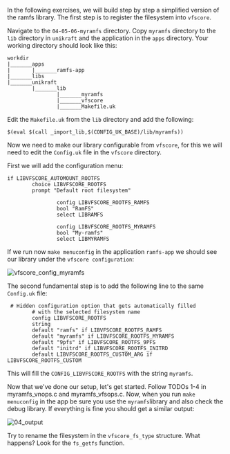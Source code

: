 In the following exercises, we will build step by step a simplified version of the ramfs library.
The first step is to register the filesystem into `vfscore`.

Navigate to the `04-05-06-myramfs` directory.
Copy `myramfs` directory to the `lib` directory in `unikraft` and the application in the `apps` directory.
Your working directory should look like this:


```
workdir
|_______apps
|       |_______ramfs-app
|_______libs
|_______unikraft
        |_______lib
                |_______myramfs
                |_______vfscore
                |_______Makefile.uk
```

Edit the `Makefile.uk` from the `lib` directory and add the following:


```
$(eval $(call _import_lib,$(CONFIG_UK_BASE)/lib/myramfs))
```

Now we need to make our library configurable from `vfscore`, for this we will need to edit the `Config.uk` file in the `vfscore` directory.

First we will add the configuration menu:


```
if LIBVFSCORE_AUTOMOUNT_ROOTFS
        choice LIBVFSCORE_ROOTFS
        prompt "Default root filesystem"

                config LIBVFSCORE_ROOTFS_RAMFS
                bool "RamFS"
                select LIBRAMFS

                config LIBVFSCORE_ROOTFS_MYRAMFS
                bool "My-ramfs"
                select LIBMYRAMFS
```

If we run now `make menuconfig` in the application `ramfs-app` we should see our library under the `vfscore configuration`:

![vfscore_config_myramfs](/community/hackathons/sessions/advanced-app-porting/images/vfscore_config_myramfs.png)

The second fundamental step is to add the following line to the same `Config.uk` file:

```
 # Hidden configuration option that gets automatically filled
        # with the selected filesystem name
        config LIBVFSCORE_ROOTFS
        string
        default "ramfs" if LIBVFSCORE_ROOTFS_RAMFS
        default "myramfs" if LIBVFSCORE_ROOTFS_MYRAMFS
        default "9pfs" if LIBVFSCORE_ROOTFS_9PFS
        default "initrd" if LIBVFSCORE_ROOTFS_INITRD
        default LIBVFSCORE_ROOTFS_CUSTOM_ARG if LIBVFSCORE_ROOTFS_CUSTOM
```

This will fill the `CONFIG_LIBVFSCORE_ROOTFS` with the string `myramfs`.

Now that we've done our setup, let's get started.
Follow TODOs 1-4 in myramfs_vnops.c and myramfs_vfsops.c.
Now, when you run `make menuconfig` in the app be sure you use the `myramfs`library and also check the debug library.
If everything is fine you should get a similar output:

![04_output](/community/hackathons/sessions/advanced-app-porting/images/04_output.png)

Try to rename the filesystem in the `vfscore_fs_type` structure. What happens? Look for the `fs_getfs` function.